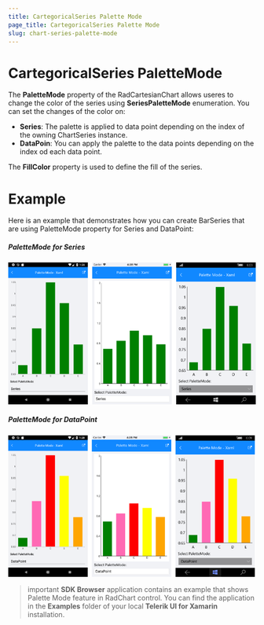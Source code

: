 ```yaml
---
title: CartegoricalSeries Palette Mode
page_title: CartegoricalSeries Palette Mode
slug: chart-series-palette-mode
---
```


# CartegoricalSeries PaletteMode #

The **PaletteMode** property of the RadCartesianChart allows useres to change the color of the series using **SeriesPaletteMode** enumeration. You can set the changes of the color on:

- **Series**: The palette is applied to data point depending on the index of the owning ChartSeries instance. 
- **DataPoin**: You can apply the palette to the data points depending on the index od each data point. 

The **FillColor** property is used to define the fill of the series.

# Example #
Here is an example that demonstrates how you can create BarSeries that are using PaletteMode property for Series and DataPoint:
<snippet id='chart-customization-palettemode-xaml'>
<snippet id='chart-customization-palettemode-csharp'>

##### PaletteMode for Series #####
![Series PaletteMode](images/chart-series-features-palette-mode-series.png)
##### PaletteMode for DataPoint #####
![DataPoint PaletteMode](images/chart-series-features-palette-mode-datapoint.png)

>important **SDK Browser** application contains an example that shows Palette Mode feature in RadChart control. You can find the application in the **Examples** folder of your local **Telerik UI for Xamarin** installation.
